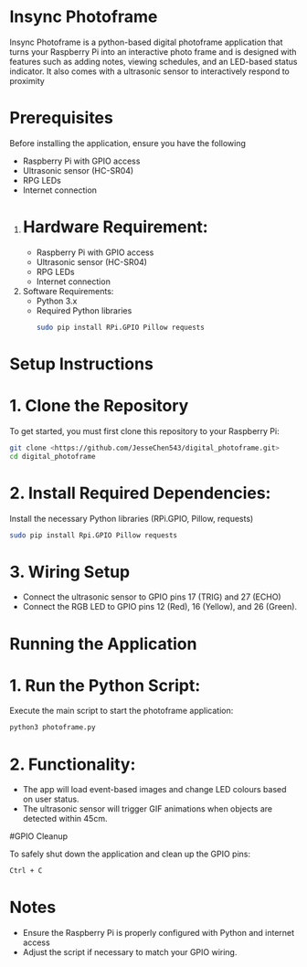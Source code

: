 # Insync Photoframe

Insync Photoframe is a python-based digital photoframe application that turns your Raspberry Pi into an interactive photo frame and is designed with features such as adding notes, viewing schedules, and an LED-based status indicator. It also comes with a ultrasonic sensor to interactively respond to proximity

# Prerequisites
Before installing the application, ensure you have the following
   - Raspberry Pi with GPIO access
   - Ultrasonic sensor (HC-SR04)
   - RPG LEDs
   - Internet connection
1. # Hardware Requirement:
      - Raspberry Pi with GPIO access
      - Ultrasonic sensor (HC-SR04)
      - RPG LEDs
      - Internet connection
2. Software Requirements:
      - Python 3.x
      - Required Python libraries
        ```bash
        sudo pip install RPi.GPIO Pillow requests
        ```

# Setup Instructions

# 1. Clone the Repository

To get started, you must first clone this repository to your Raspberry Pi:
```bash
git clone <https://github.com/JesseChen543/digital_photoframe.git>
cd digital_photoframe
```

# 2. Install Required Dependencies: 
Install the necessary Python libraries (RPi.GPIO, Pillow, requests)
```bash
sudo pip install Rpi.GPIO Pillow requests
```
# 3. Wiring Setup
 - Connect the ultrasonic sensor to GPIO pins 17 (TRIG) and 27 (ECHO)
 - Connect the RGB LED to GPIO pins 12 (Red), 16 (Yellow), and 26 (Green).

# Running the Application
# 1. Run the Python Script:
Execute the main script to start the photoframe application:
```bash
python3 photoframe.py
```
# 2. Functionality:
 - The app will load event-based images and change LED colours based on user status.
 - The ultrasonic sensor will trigger GIF animations when objects are detected within 45cm.

#GPIO Cleanup

To safely shut down the application and clean up the GPIO pins:
```bash
Ctrl + C
```

# Notes
 - Ensure the Raspberry Pi is properly configured with Python and internet access
 - Adjust the script if necessary to match your GPIO wiring.
